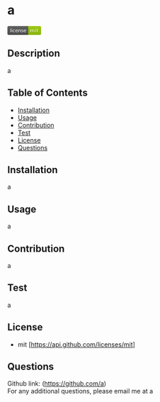 
  # a
  <svg xmlns="http://www.w3.org/2000/svg" xmlns:xlink="http://www.w3.org/1999/xlink" width="76" height="20" role="img" aria-label="license: mit"><title>license: mit</title><linearGradient id="s" x2="0" y2="100%"><stop offset="0" stop-color="#bbb" stop-opacity=".1"/><stop offset="1" stop-opacity=".1"/></linearGradient><clipPath id="r"><rect width="76" height="20" rx="3" fill="#fff"/></clipPath><g clip-path="url(#r)"><rect width="47" height="20" fill="#555"/><rect x="47" width="29" height="20" fill="#97ca00"/><rect width="76" height="20" fill="url(#s)"/></g><g fill="#fff" text-anchor="middle" font-family="Verdana,Geneva,DejaVu Sans,sans-serif" text-rendering="geometricPrecision" font-size="110"><text aria-hidden="true" x="245" y="150" fill="#010101" fill-opacity=".3" transform="scale(.1)" textLength="370">license</text><text x="245" y="140" transform="scale(.1)" fill="#fff" textLength="370">license</text><text aria-hidden="true" x="605" y="150" fill="#010101" fill-opacity=".3" transform="scale(.1)" textLength="190">mit</text><text x="605" y="140" transform="scale(.1)" fill="#fff" textLength="190">mit</text></g></svg>

  ## Description
  a

  ## Table of Contents
  - [Installation](#installation)
  - [Usage](#usage)
  - [Contribution](#contribution)
  - [Test](#test)
  - [License](#license)
  - [Questions](#questions)

  ## Installation
  a

  ## Usage
  a

  ## Contribution
  a

  ## Test
  a

  
  ## License
  - mit [https://api.github.com/licenses/mit]
    

  ## Questions
  Github link: (https://github.com/a) <br>
  For any additional questions, please email me at a
